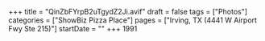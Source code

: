 +++
title = "QinZbFYrpB2uTgydZ2Ji.avif"
draft = false
tags = ["Photos"]
categories = ["ShowBiz Pizza Place"]
pages = ["Irving, TX (4441 W Airport Fwy Ste 215)"]
startDate = ""
+++
1991

